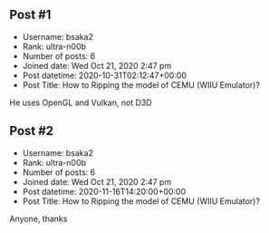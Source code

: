 ## Post #1
- Username: bsaka2
- Rank: ultra-n00b
- Number of posts: 6
- Joined date: Wed Oct 21, 2020 2:47 pm
- Post datetime: 2020-10-31T02:12:47+00:00
- Post Title: How to Ripping the model of CEMU (WIIU Emulator)?

He uses OpenGL and Vulkan, not D3D
## Post #2
- Username: bsaka2
- Rank: ultra-n00b
- Number of posts: 6
- Joined date: Wed Oct 21, 2020 2:47 pm
- Post datetime: 2020-11-16T14:20:00+00:00
- Post Title: How to Ripping the model of CEMU (WIIU Emulator)?

Anyone, thanks
